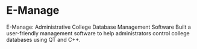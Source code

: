 # E-Manage
E-Manage: Administrative College Database Management Software
Built a user-friendly management software to help administrators control college databases using QT and C++.
